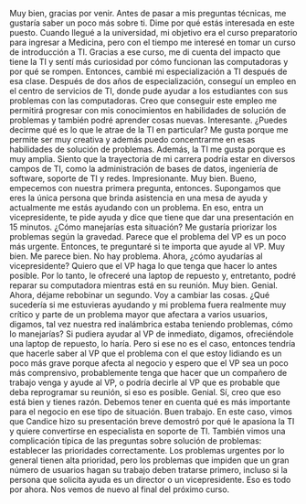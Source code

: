 Muy bien, gracias por venir. Antes de pasar a mis preguntas técnicas, me gustaría saber un poco más sobre ti. Dime por qué estás interesada en este puesto. Cuando llegué a la universidad, mi objetivo era el curso preparatorio para ingresar a Medicina, pero con el tiempo me interesé en tomar un curso de introducción a TI. Gracias a ese curso, me di cuenta del impacto que tiene la TI y sentí más curiosidad por cómo funcionan las computadoras y por qué se rompen. Entonces, cambié mi especialización a TI después de esa clase. Después de dos años de especialización, conseguí un empleo en el centro de servicios de TI, donde pude ayudar a los estudiantes con sus problemas con las computadoras. Creo que conseguir este empleo me permitirá progresar con mis conocimientos en habilidades de solución de problemas y también podré aprender cosas nuevas. Interesante. ¿Puedes decirme qué es lo que le atrae de la TI en particular? Me gusta porque me permite ser muy creativa y además puedo concentrarme en esas habilidades de solución de problemas. Además, la TI me gusta porque es muy amplia. Siento que la trayectoria de mi carrera podría estar en diversos campos de TI, como la administración de bases de datos, ingeniería de software, soporte de TI y redes. Impresionante. Muy bien. Bueno, empecemos con nuestra primera pregunta, entonces. Supongamos que eres la única persona que brinda asistencia en una mesa de ayuda y actualmente me estás ayudando con un problema. En eso, entra un vicepresidente, te pide ayuda y dice que tiene que dar una presentación en 15 minutos. ¿Cómo manejarías esta situación? Me gustaría priorizar los problemas según la gravedad. Parece que el problema del VP es un poco más urgente. Entonces, te preguntaré si te importa que ayude al VP. Muy bien. Me parece bien. No hay problema. Ahora, ¿cómo ayudarías al vicepresidente? Quiero que el VP haga lo que tenga que hacer lo antes posible. Por lo tanto, le ofreceré una laptop de repuesto y, entretanto, podré reparar su computadora mientras está en su reunión. Muy bien. Genial. Ahora, déjame rebobinar un segundo. Voy a cambiar las cosas. ¿Qué sucedería si me estuvieras ayudando y mi problema fuera realmente muy crítico y parte de un problema mayor que afectara a varios usuarios, digamos, tal vez nuestra red inalámbrica estaba teniendo problemas, cómo lo manejarías? Si pudiera ayudar al VP de inmediato, digamos, ofreciéndole una laptop de repuesto, lo haría. Pero si ese no es el caso, entonces tendría que hacerle saber al VP que el problema con el que estoy lidiando es un poco más grave porque afecta al negocio y espero que el VP sea un poco más comprensivo, probablemente tenga que hacer que un compañero de trabajo venga y ayude al VP, o podría decirle al VP que es probable que deba reprogramar su reunión, si eso es posible. Genial. Sí, creo que eso está bien y tienes razón. Debemos tener en cuenta qué es más importante para el negocio en ese tipo de situación. Buen trabajo. En este caso, vimos que Candice hizo su presentación breve demostró por qué le apasiona la TI y quiere convertirse en especialista en soporte de TI. También vimos una complicación típica de las preguntas sobre solución de problemas: establecer las prioridades correctamente. Los problemas urgentes por lo general tienen alta prioridad, pero los problemas que impiden que un gran número de usuarios hagan su trabajo deben tratarse primero, incluso si la persona que solicita ayuda es un director o un vicepresidente. Eso es todo por ahora. Nos vemos de nuevo al final del próximo curso.